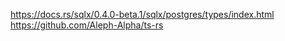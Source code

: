 https://docs.rs/sqlx/0.4.0-beta.1/sqlx/postgres/types/index.html
https://github.com/Aleph-Alpha/ts-rs
